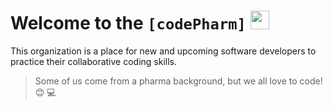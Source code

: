 # Welcome to the **```[codePharm]```** [<img src='https://codetracklift.github.io/codeTrackLift/logos/giphyPharma2Code.gif' alt='codeByPete logo' width='30'>](https://www.codebypete.com)

This organization is a place for new and upcoming software developers to practice their collaborative coding skills.

> Some of us come from a pharma background, but we all love to code! 😊 💻
